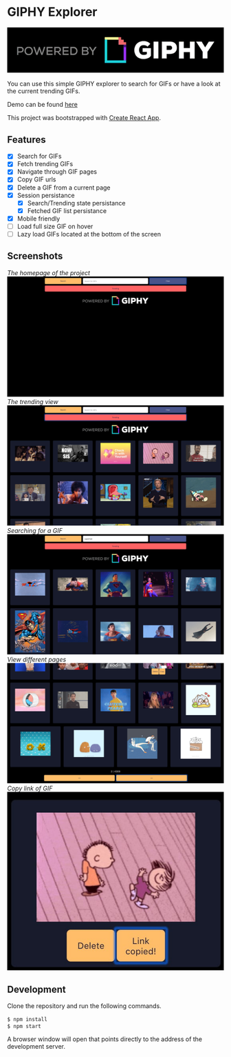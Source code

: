 # GIPHY Explorer

![Powered by GIPHY](public/img/giphy.gif 'Powered by GIPHY')

You can use this simple GIPHY explorer to search for GIFs or have a look at the current trending GIFs.

Demo can be found [here](https://spanagiot.github.io/giphy-explorer/)

This project was bootstrapped with [Create React App](https://github.com/facebook/create-react-app).

## Features

- [x] Search for GIFs
- [x] Fetch trending GIFs
- [x] Navigate through GIF pages
- [x] Copy GIF urls
- [x] Delete a GIF from a current page
- [x] Session persistance
  - [x] Search/Trending state persistance
  - [x] Fetched GIF list persistance
- [x] Mobile friendly
- [ ] Load full size GIF on hover
- [ ] Lazy load GIFs located at the bottom of the screen

## Screenshots

_The homepage of the project_
![homepage](public/img/homepage.jpg)
_The trending view_
![trending](public/img/trending.jpg)
_Searching for a GIF_
![search](public/img/search.jpg)
_View different pages_
![pagination](public/img/pagination.jpg)
_Copy link of GIF_
![copy](public/img/copy.jpg)

## Development

Clone the repository and run the following commands.

```
$ npm install
$ npm start
```

A browser window will open that points directly to the address of the development server.
